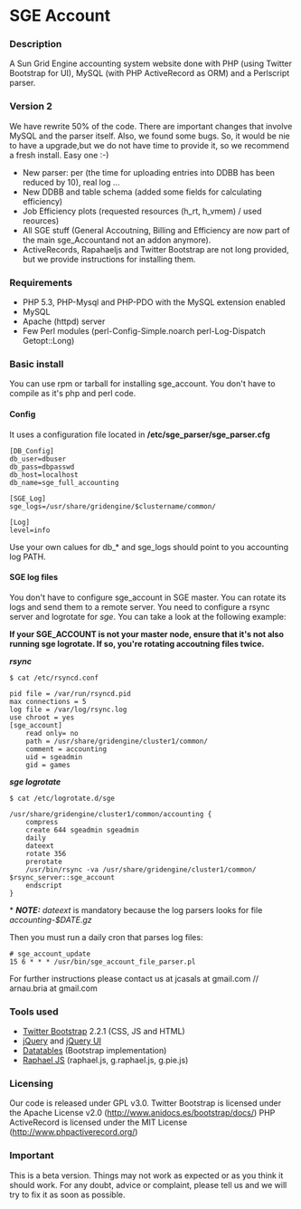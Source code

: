 SGE Account
===========

### Description

A Sun Grid Engine accounting system website done with PHP (using Twitter Bootstrap for UI), MySQL (with PHP ActiveRecord as ORM) and a Perlscript parser.

### Version 2 

We have rewrite 50% of the code. There are important changes that involve MySQL and the parser itself. Also, we found some bugs.
So, it would be nie to have a upgrade,but we do not have time to provide it, so we recommend a fresh install. Easy one :-)

- New parser: per (the time for uploading entries into DDBB has been reduced by 10), real log ...
- New DDBB and table schema (added some fields for calculating efficiency)
- Job Efficiency plots (requested resources (h_rt, h_vmem) / used reources)
- All SGE stuff (General Accoutning, Billing and Efficiency are now part of the main sge_Accountand not an addon anymore).
- ActiveRecords, Rapahaeljs and Twitter Bootstrap are not long provided, but we provide instructions for installing them.

### Requirements

- PHP 5.3, PHP-Mysql and PHP-PDO with the MySQL extension enabled
- MySQL
- Apache (httpd) server
- Few Perl modules (perl-Config-Simple.noarch perl-Log-Dispatch Getopt::Long)

### Basic install 

You can use rpm or tarball for installing sge_account.
You don't have to compile as it's php and  perl code.

#### Config

It uses a configuration file located in **/etc/sge_parser/sge_parser.cfg**

```
[DB_Config]
db_user=dbuser
db_pass=dbpasswd
db_host=localhost
db_name=sge_full_accounting

[SGE_Log]
sge_logs=/usr/share/gridengine/$clustername/common/

[Log]
level=info
```

Use your own calues for db_* and sge_logs should point to you accounting log PATH.

#### SGE log files

You don't have to configure sge_account in SGE master. You can rotate its logs and send them to a remote server. You need to configure a rsync server and logrotate for *sge*. You can take a look at the following example:

**If your SGE_ACCOUNT is not your master node, ensure that it's not also running sge logrotate. If so, you're rotating accoutning files twice.**

***rsync***
```
$ cat /etc/rsyncd.conf 

pid file = /var/run/rsyncd.pid
max connections = 5
log file = /var/log/rsync.log	
use chroot = yes
[sge_account]
    read only= no
    path = /usr/share/gridengine/cluster1/common/
    comment = accounting
    uid = sgeadmin
    gid = games
```

***sge logrotate***
```
$ cat /etc/logrotate.d/sge

/usr/share/gridengine/cluster1/common/accounting {
    compress
    create 644 sgeadmin sgeadmin 
    daily
    dateext
    rotate 356
    prerotate
    /usr/bin/rsync -va /usr/share/gridengine/cluster1/common/ $rsync_server::sge_account
    endscript
}
```
\* ***NOTE:*** *dateext* is mandatory because the log parsers looks for file *accounting-$DATE.gz*

Then you must run a daily cron that parses log files:
```
# sge_account_update
15 6 * * * /usr/bin/sge_account_file_parser.pl
```

For further instructions please contact us at jcasals at gmail.com // arnau.bria at gmail.com

### Tools used

- [Twitter Bootstrap](http://getbootstrap.com) 2.2.1 (CSS, JS and HTML)
- [jQuery](http://jquery.com) and [jQuery UI](http://jqueryui.com)
- [Datatables](http://datatables.net/blog/Twitter_Bootstrap) (Bootstrap implementation)
- [Raphael JS](http://raphaeljs.com) (raphael.js, g.raphael.js, g.pie.js)

### Licensing

Our code is released under GPL v3.0.
Twitter Bootstrap is licensed under the Apache License v2.0 (http://www.anidocs.es/bootstrap/docs/)
PHP ActiveRecord is licensed under the MIT License (http://www.phpactiverecord.org/)

### Important

This is a beta version. Things may not work as expected or as you think it should work. For any doubt, advice or complaint, please tell us and we will try to fix it as soon as possible.
